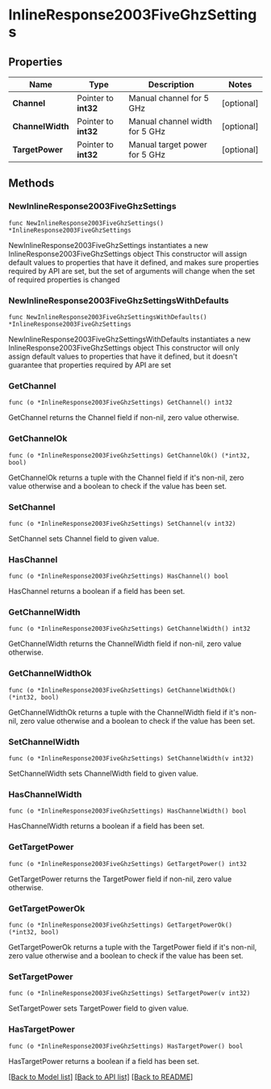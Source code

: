 # InlineResponse2003FiveGhzSettings

## Properties

Name | Type | Description | Notes
------------ | ------------- | ------------- | -------------
**Channel** | Pointer to **int32** | Manual channel for 5 GHz | [optional] 
**ChannelWidth** | Pointer to **int32** | Manual channel width for 5 GHz | [optional] 
**TargetPower** | Pointer to **int32** | Manual target power for 5 GHz | [optional] 

## Methods

### NewInlineResponse2003FiveGhzSettings

`func NewInlineResponse2003FiveGhzSettings() *InlineResponse2003FiveGhzSettings`

NewInlineResponse2003FiveGhzSettings instantiates a new InlineResponse2003FiveGhzSettings object
This constructor will assign default values to properties that have it defined,
and makes sure properties required by API are set, but the set of arguments
will change when the set of required properties is changed

### NewInlineResponse2003FiveGhzSettingsWithDefaults

`func NewInlineResponse2003FiveGhzSettingsWithDefaults() *InlineResponse2003FiveGhzSettings`

NewInlineResponse2003FiveGhzSettingsWithDefaults instantiates a new InlineResponse2003FiveGhzSettings object
This constructor will only assign default values to properties that have it defined,
but it doesn't guarantee that properties required by API are set

### GetChannel

`func (o *InlineResponse2003FiveGhzSettings) GetChannel() int32`

GetChannel returns the Channel field if non-nil, zero value otherwise.

### GetChannelOk

`func (o *InlineResponse2003FiveGhzSettings) GetChannelOk() (*int32, bool)`

GetChannelOk returns a tuple with the Channel field if it's non-nil, zero value otherwise
and a boolean to check if the value has been set.

### SetChannel

`func (o *InlineResponse2003FiveGhzSettings) SetChannel(v int32)`

SetChannel sets Channel field to given value.

### HasChannel

`func (o *InlineResponse2003FiveGhzSettings) HasChannel() bool`

HasChannel returns a boolean if a field has been set.

### GetChannelWidth

`func (o *InlineResponse2003FiveGhzSettings) GetChannelWidth() int32`

GetChannelWidth returns the ChannelWidth field if non-nil, zero value otherwise.

### GetChannelWidthOk

`func (o *InlineResponse2003FiveGhzSettings) GetChannelWidthOk() (*int32, bool)`

GetChannelWidthOk returns a tuple with the ChannelWidth field if it's non-nil, zero value otherwise
and a boolean to check if the value has been set.

### SetChannelWidth

`func (o *InlineResponse2003FiveGhzSettings) SetChannelWidth(v int32)`

SetChannelWidth sets ChannelWidth field to given value.

### HasChannelWidth

`func (o *InlineResponse2003FiveGhzSettings) HasChannelWidth() bool`

HasChannelWidth returns a boolean if a field has been set.

### GetTargetPower

`func (o *InlineResponse2003FiveGhzSettings) GetTargetPower() int32`

GetTargetPower returns the TargetPower field if non-nil, zero value otherwise.

### GetTargetPowerOk

`func (o *InlineResponse2003FiveGhzSettings) GetTargetPowerOk() (*int32, bool)`

GetTargetPowerOk returns a tuple with the TargetPower field if it's non-nil, zero value otherwise
and a boolean to check if the value has been set.

### SetTargetPower

`func (o *InlineResponse2003FiveGhzSettings) SetTargetPower(v int32)`

SetTargetPower sets TargetPower field to given value.

### HasTargetPower

`func (o *InlineResponse2003FiveGhzSettings) HasTargetPower() bool`

HasTargetPower returns a boolean if a field has been set.


[[Back to Model list]](../README.md#documentation-for-models) [[Back to API list]](../README.md#documentation-for-api-endpoints) [[Back to README]](../README.md)


